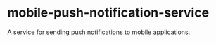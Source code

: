 # mobile-push-notification-service
A service for sending push notifications to mobile applications.
